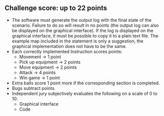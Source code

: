 ## Challenge score: up to 22 points 
- The software must generate the output log with the final state of the scenario. Failure to do so will result in no points (the output log can also be displayed on the graphical interface). If the log is displayed on the graphical interface, it must be possible to copy it to a plain text file. The example map included in the statement is only a suggestion, the graphical implementation does not have to be the same.
- Each correctly implemented Instruction scores points:
  - Movement -> 1 point
  - Pick up equipment -> 2 points
  - Move equipment -> 2 points
  - Attack -> 4 points
  - Win game -> 1 point
- Extra balls score 1 point more if the corresponding section is completed.
- Bugs subtract points.
- Independent jury subjectively evaluates the following on a scale of 0 to 10:
  - Graphical interface
  - Code
